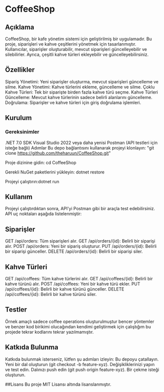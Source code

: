 # CoffeeShop
## Açıklama
CoffeeShop, bir kafe yönetim sistemi için geliştirilmiş bir uygulamadır. Bu proje, siparişleri ve kahve çeşitlerini yönetmek için tasarlanmıştır. Kullanıcılar, siparişler oluşturabilir, mevcut siparişleri güncelleyebilir ve silebilirler. Ayrıca, çeşitli kahve türleri ekleyebilir ve güncelleyebilirsiniz.

## Özellikler
Sipariş Yönetimi: Yeni siparişler oluşturma, mevcut siparişleri güncelleme ve silme.
Kahve Yönetimi: Kahve türlerini ekleme, güncelleme ve silme.
Çoklu Kahve Türleri: Tek bir siparişte birden fazla kahve türü seçme.
Kahve Türleri Güncelleme: Mevcut kahve türlerinin sadece belirli alanlarını güncelleme.
Doğrulama: Siparişler ve kahve türleri için giriş doğrulama işlemleri.
## Kurulum
### Gereksinimler
.NET 7.0 SDK
Visual Studio 2022 veya daha yenisi
Postman (API testleri için isteğe bağlı)
Adımlar
Bu depo bağlantısını kullanarak projeyi klonlayın: "git clone https://github.com/theharuun/CoffeeShop.git"

Proje dizinine gidin: cd CoffeeShop

Gerekli NuGet paketlerini yükleyin: dotnet restore

Projeyi çalıştırın:dotnet run


## Kullanım
Projeyi çalıştırdıktan sonra, API'yi Postman gibi bir araçla test edebilirsiniz. API uç noktaları aşağıda listelenmiştir:

## Siparişler
GET /api/orders: Tüm siparişleri alır.
GET /api/orders/{id}: Belirli bir siparişi alır.
POST /api/orders: Yeni bir sipariş oluşturur.
PUT /api/orders/{id}: Belirli bir siparişi günceller.
DELETE /api/orders/{id}: Belirli bir siparişi siler.

## Kahve Türleri
GET /api/coffees: Tüm kahve türlerini alır.
GET /api/coffees/{id}: Belirli bir kahve türünü alır.
POST /api/coffees: Yeni bir kahve türü ekler.
PUT /api/coffees/{id}: Belirli bir kahve türünü günceller.
DELETE /api/coffees/{id}: Belirli bir kahve türünü siler.

## Testler
Örnek amaçlı sadece coffee operations oluşturulmuştur bencer yöntemler ve benzer kod birikimi olucağından kendimi geliştirmek için çalıştığım bu projede tekrar kodlarını tekrar yazılmamıştır.

## Katkıda Bulunma
Katkıda bulunmak isterseniz, lütfen şu adımları izleyin:
Bu depoyu çatallayın.
Yeni bir dal oluşturun (git checkout -b feature-xyz).
Değişikliklerinizi yapın ve test edin.
Dalınızı push edin (git push origin feature-xyz).
Bir çekme isteği oluşturun.

##Lisans
Bu proje MIT Lisansı altında lisanslanmıştır.

